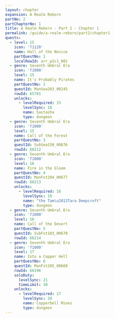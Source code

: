 ```yaml
---
layout: chapter
expansion: A Realm Reborn
partNo: 2
partChapterNo: 1
title: A Realm Reborn - Part 2 - Chapter 1
permalink: /guide/a-realm-reborn/part2/chapter1
quests:
  - level: 15
    icon: '71120'
    name: Hall of the Novice
    partQuestNo: 1
    localRowId: arr_p2c1_001
  - genre: Seventh Umbral Era
    icon: '71000'
    level: 15
    name: It's Probably Pirates
    partQuestNo: 2
    questId: ManSea203_00245
    rowId: 65781
    unlocks:
      - levelRequired: 15
        levelSync: 18
        name: Sastasha
        type: dungeon
  - genre: Seventh Umbral Era
    icon: '71000'
    level: 15
    name: Call of the Forest
    partQuestNo: 3
    questId: SubSea150_00676
    rowId: 66212
  - genre: Seventh Umbral Era
    icon: '71000'
    level: 16
    name: Fire in the Gloom
    partQuestNo: 4
    questId: ManFst204_00677
    rowId: 66213
    unlocks:
      - levelRequired: 16
        levelSync: 19
        name: "the Tam\u2013Tara Deepcroft"
        type: dungeon
  - genre: Seventh Umbral Era
    icon: '71000'
    level: 16
    name: Call of the Desert
    partQuestNo: 5
    questId: SubFst103_00678
    rowId: 66214
  - genre: Seventh Umbral Era
    icon: '71000'
    level: 17
    name: Into a Copper Hell
    partQuestNo: 6
    questId: ManFst205_00660
    rowId: 66196
    soloDuty:
      levelSync: 21
      timeLimit: 30
    unlocks:
      - levelRequired: 17
        levelSync: 20
        name: Copperbell Mines
        type: dungeon
---
```

